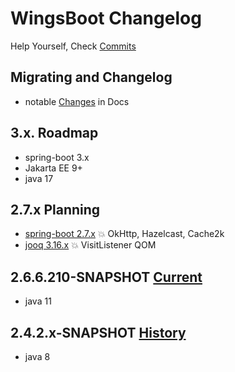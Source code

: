 <!-- Keep a Changelog guide -> https://keepachangelog.com -->

# WingsBoot Changelog

Help Yourself, Check [Commits]

## Migrating and Changelog

- notable [Changes] in Docs

## 3.x. Roadmap

- spring-boot 3.x
- Jakarta EE 9+
- java 17

## 2.7.x Planning

- [spring-boot 2.7.x] 💥 OkHttp, Hazelcast, Cache2k
- [jooq 3.16.x] 💥 VisitListener QOM

## 2.6.6.210-SNAPSHOT [Current]

- java 11

## 2.4.2.x-SNAPSHOT [History]

- java 8


[spring-boot 2.7.x]: https://github.com/spring-projects/spring-boot/wiki/Spring-Boot-2.7-Release-Notes
[jooq 3.16.x]: https://www.jooq.org/notes#3.16.0
[Current]: https://github.com/trydofor/pro.fessional.wings
[History]: https://github.com/trydofor/pro.fessional.wings/tags
[Commits]: https://github.com/trydofor/pro.fessional.wings/commits/develop
[Changes]: https://wings.fessional.pro/9-example/9a.wings-change/
